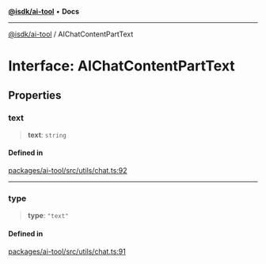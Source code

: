 [**@isdk/ai-tool**](../README.md) • **Docs**

***

[@isdk/ai-tool](../globals.md) / AIChatContentPartText

# Interface: AIChatContentPartText

## Properties

### text

> **text**: `string`

#### Defined in

[packages/ai-tool/src/utils/chat.ts:92](https://github.com/isdk/ai-tool.js/blob/e324043799402aa2caa41711a9168487ab85c166/src/utils/chat.ts#L92)

***

### type

> **type**: `"text"`

#### Defined in

[packages/ai-tool/src/utils/chat.ts:91](https://github.com/isdk/ai-tool.js/blob/e324043799402aa2caa41711a9168487ab85c166/src/utils/chat.ts#L91)
